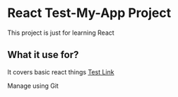 # React Test-My-App Project

This project is just for learning React 

## What it use for?

It covers basic react things [Test Link](http://localhost:3000)

Manage using Git